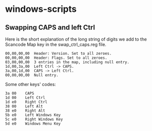 # windows-scripts

## Swapping CAPS and left Ctrl

Here is the short explanation of the long string of digits we add to the Scancode Map key in the swap_ctrl_caps.reg file.

```
00,00,00,00  Header: Version. Set to all zeroes.
00,00,00,00  Header: Flags. Set to all zeroes.
03,00,00,00  3 entries in the map, including null entry.
1d,00,3a,00  Left Ctrl -> CAPS.
3a,00,1d,00  CAPS -> Left Ctrl.
00,00,00,00  Null entry.
```

Some other keys' codes:

```
3a 00    CAPS
1d 00    Left Ctrl
1d e0    Right Ctrl
38 00    Left Alt
38 e0    Right Alt
5b e0    Left Windows Key
5c e0    Right Windows Key
5d e0    Windows Menu Key
```
